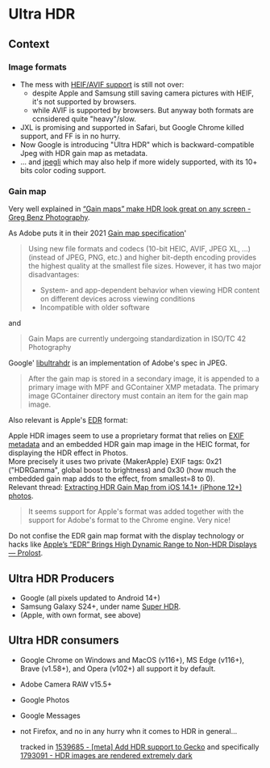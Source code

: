 # Ultra HDR

## Context

### Image formats

* The mess with [HEIF/AVIF support](./202201-heif-avif-support.md) is still not over:
    * despite Apple and Samsung still saving camera pictures with HEIF, it's not supported by browsers.
    * while AVIF is supported by browsers. But anyway both formats are ccnsidered quite "heavy"/slow.
* JXL is promising and supported in Safari, but Google Chrome killed support, and FF is in no hurry.
* Now Google is introducing "Ultra HDR" which is backward-compatible Jpeg with HDR gain map as metadata.
* ... and [jpegli](https://opensource.googleblog.com/2024/04/introducing-jpegli-new-jpeg-coding-library.html) which may also help if more widely supported, with its 10+ bits color coding support.

### Gain map

Very well explained in [“Gain maps” make HDR look great on any screen - Greg Benz Photography](https://gregbenzphotography.com/hdr-photos/jpg-hdr-gain-maps-in-adobe-camera-raw/).

As Adobe puts it in their 2021 [Gain map specification](https://helpx.adobe.com/camera-raw/using/gain-map.html)'

> Using new file formats and codecs (10-bit HEIC, AVIF, JPEG XL, ...)
> (instead of JPEG, PNG, etc.) and higher bit-depth encoding provides
> the highest quality at the smallest file sizes. However, it has two major disadvantages:
> * System- and app-dependent behavior when viewing HDR content on different devices across viewing conditions
> * Incompatible with older software

and

> Gain Maps are currently undergoing standardization in ISO/TC 42 Photography

Google' [libultrahdr](https://github.com/google/libultrahdr) is an implementation of Adobe's spec in JPEG.

> After the gain map is stored in a secondary image, it is appended to a primary image with MPF and GContainer XMP metadata.
> The primary image GContainer directory must contain an item for the gain map image.

Also relevant is Apple's [EDR](https://www.digit.in/features/general/apple-edr-how-is-it-different-from-regular-hdr-59940.html) format:

Apple HDR images seem to use a proprietary format that relies on [EXIF metadata](https://developer.apple.com/forums/thread/709331?answerId=726119022#726119022) and an embedded HDR gain map image in the HEIC format, for displaying the HDR effect in Photos.<br>
More precisely it uses two private {MakerApple} EXIF tags:  0x21 ("HDRGamma", global boost to brightness) and 0x30 (how much the embedded gain map adds to the effect, from smallest=8 to 0).<br>
Relevant thread: [Extracting HDR Gain Map from iOS 14.1+ (iPhone 12+) photos](https://gist.github.com/kiding/fa4876ab4ddc797e3f18c71b3c2eeb3a).

> It seems support for Apple's format was added together with the support for Adobe's format to the Chrome engine. Very nice!

Do not confise the EDR gain map format with the display technology or hacks like [Apple’s “EDR” Brings High Dynamic Range to Non-HDR Displays — Prolost](https://prolost.com/blog/edr).

## Ultra HDR Producers

* Google (all pixels updated to Android 14+)
* Samsung Galaxy S24+, under name [Super HDR](https://9to5google.com/2024/04/02/samsungs-super-hdr-on-older-galaxy/).
* (Apple, with own format, see above)

## Ultra HDR consumers

* Google Chrome on Windows and MacOS (v116+), MS Edge (v116+), Brave (v1.58+), and Opera (v102+) all support it by default.
* Adobe Camera RAW v15.5+
* Google Photos
* Google Messages
* not Firefox, and no in any hurry whn it comes to HDR in general...
  
  tracked in [1539685 - \[meta\] Add HDR support to Gecko](https://bugzilla.mozilla.org/show_bug.cgi?id=hdr)
  and specifically [1793091 - HDR images are rendered extremely dark](https://bugzilla.mozilla.org/show_bug.cgi?id=1793091)

